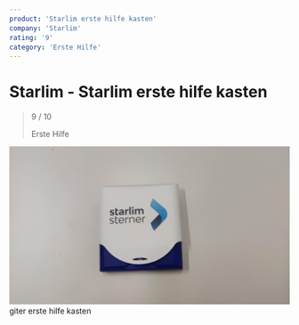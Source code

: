 ```yaml
---
product: 'Starlim erste hilfe kasten'
company: 'Starlim'
rating: '9'
category: 'Erste Hilfe'
---
```


# Starlim - Starlim erste hilfe kasten
>
> 9 / 10
>
> Erste Hilfe

![Starlim erste hilfe kasten](assets\starlim-starlim-erste-hilfe-kasten-7bd32f9a-7457-409a-a051-051e02939d48.jpg)
giter erste hilfe kasten
